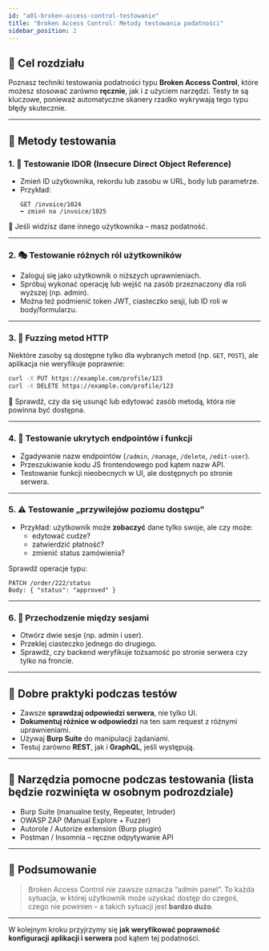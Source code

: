 ```yaml
---
id: "a01-broken-access-control-testowanie"
title: "Broken Access Control: Metody testowania podatności"
sidebar_position: 2
---
```


## 🎯 Cel rozdziału

Poznasz techniki testowania podatności typu **Broken Access Control**, które możesz stosować zarówno **ręcznie**, jak i z użyciem narzędzi. Testy te są kluczowe, ponieważ automatyczne skanery rzadko wykrywają tego typu błędy skutecznie.

---

## 🧪 Metody testowania

### 1. 🔁 Testowanie IDOR (Insecure Direct Object Reference)

- Zmień ID użytkownika, rekordu lub zasobu w URL, body lub parametrze.
- Przykład:
  ```http
  GET /invoice/1024
  ➡️ zmień na /invoice/1025
  ```

📌 Jeśli widzisz dane innego użytkownika – masz podatność.

---

### 2. 🎭 Testowanie różnych ról użytkowników

- Zaloguj się jako użytkownik o niższych uprawnieniach.
- Spróbuj wykonać operację lub wejść na zasób przeznaczony dla roli wyższej (np. admin).
- Można też podmienić token JWT, ciasteczko sesji, lub ID roli w body/formularzu.

---

### 3. 🧪 Fuzzing metod HTTP

Niektóre zasoby są dostępne tylko dla wybranych metod (np. `GET`, `POST`), ale aplikacja nie weryfikuje poprawnie:

```bash
curl -X PUT https://example.com/profile/123
curl -X DELETE https://example.com/profile/123
```

📌 Sprawdź, czy da się usunąć lub edytować zasób metodą, która nie powinna być dostępna.

---

### 4. 🚫 Testowanie ukrytych endpointów i funkcji

- Zgadywanie nazw endpointów (`/admin`, `/manage`, `/delete`, `/edit-user`).
- Przeszukiwanie kodu JS frontendowego pod kątem nazw API.
- Testowanie funkcji nieobecnych w UI, ale dostępnych po stronie serwera.

---

### 5. ⚠️ Testowanie „przywilejów poziomu dostępu”

- Przykład: użytkownik może **zobaczyć** dane tylko swoje, ale czy może:
  - edytować cudze?
  - zatwierdzić płatność?
  - zmienić status zamówienia?

Sprawdź operacje typu:
```http
PATCH /order/222/status
Body: { "status": "approved" }
```

---

### 6. 🔄 Przechodzenie między sesjami

- Otwórz dwie sesje (np. admin i user).
- Przeklej ciasteczko jednego do drugiego.
- Sprawdź, czy backend weryfikuje tożsamość po stronie serwera czy tylko na froncie.

---

## 🧠 Dobre praktyki podczas testów

- Zawsze **sprawdzaj odpowiedzi serwera**, nie tylko UI.
- **Dokumentuj różnice w odpowiedzi** na ten sam request z różnymi uprawnieniami.
- Używaj **Burp Suite** do manipulacji żądaniami.
- Testuj zarówno **REST**, jak i **GraphQL**, jeśli występują.

---

## 🧰 Narzędzia pomocne podczas testowania (lista będzie rozwinięta w osobnym podrozdziale)

- Burp Suite (manualne testy, Repeater, Intruder)
- OWASP ZAP (Manual Explore + Fuzzer)
- Autorole / Autorize extension (Burp plugin)
- Postman / Insomnia – ręczne odpytywanie API

---

## 📌 Podsumowanie

> Broken Access Control nie zawsze oznacza “admin panel”. To każda sytuacja, w której użytkownik może uzyskać dostęp do czegoś, czego nie powinien – a takich sytuacji jest **bardzo dużo**.

---

W kolejnym kroku przyjrzymy się **jak weryfikować poprawność konfiguracji aplikacji i serwera** pod kątem tej podatności.
